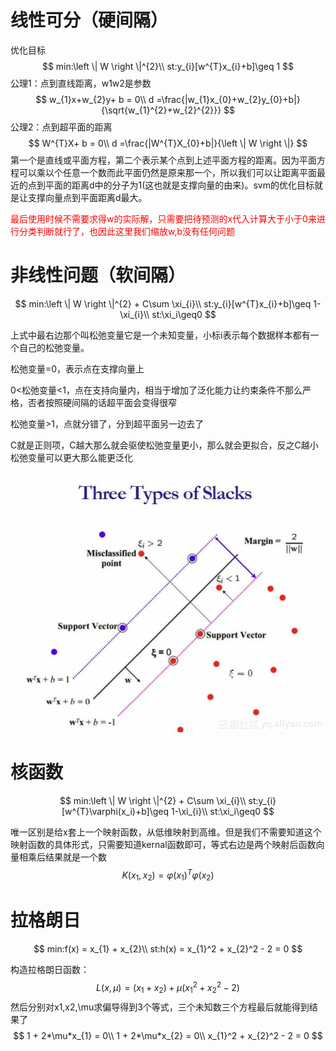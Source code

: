 # 线性可分（硬间隔）

优化目标
$$
min:\left \| W \right \|^{2}\\
st:y_{i}[w^{T}x_{i}+b]\geq 1
$$
公理1：点到直线距离，w1w2是参数
$$
w_{1}x+w_{2}y+ b = 0\\
d =\frac{|w_{1}x_{0}+w_{2}y_{0}+b|}{\sqrt{w_{1}^{2}+w_{2}^{2}}}
$$
公理2：点到超平面的距离
$$
W^{T}X+ b = 0\\
d =\frac{|W^{T}X_{0}+b|}{\left \| W \right \|}
$$
第一个是直线或平面方程，第二个表示某个点到上述平面方程的距离。因为平面方程可以乘以个任意一个数而此平面仍然是原来那一个，所以我们可以让距离平面最近的点到平面的距离d中的分子为1(这也就是支撑向量的由来)。svm的优化目标就是让支撑向量点到平面距离d最大。

<font color="red">最后使用时候不需要求得w的实际解，只需要把待预测的x代入计算大于小于0来进行分类判断就行了，也因此这里我们缩放w,b没有任何问题</font>

# 非线性问题（软间隔）

$$
min:\left \| W \right \|^{2} + C\sum \xi_{i}\\
st:y_{i}[w^{T}x_{i}+b]\geq 1-\xi_{i}\\
st:\xi_i\geq0
$$

上式中最右边那个叫松弛变量它是一个未知变量，小标i表示每个数据样本都有一个自己的松弛变量。

松弛变量=0，表示点在支撑向量上

0<松弛变量<1，点在支持向量内，相当于增加了泛化能力让约束条件不那么严格，否者按照硬间隔的话超平面会变得很窄

松弛变量>1，点就分错了，分到超平面另一边去了

C就是正则项，C越大那么就会驱使松弛变量更小，那么就会更拟合，反之C越小松弛变量可以更大那么能更泛化

![](img\svm.jpg)

# 核函数

$$
min:\left \| W \right \|^{2} + C\sum \xi_{i}\\
st:y_{i}[w^{T}\varphi(x_i)+b]\geq 1-\xi_{i}\\
st:\xi_i\geq0
$$

唯一区别是给x套上一个映射函数，从低维映射到高维。但是我们不需要知道这个映射函数的具体形式，只需要知道kernal函数即可，等式右边是两个映射后函数向量相乘后结果就是一个数
$$
K(x_1,x_2) = \varphi(x_1)^T\varphi(x_2)
$$


# 拉格朗日

$$
min:f(x) = x_{1} + x_{2}\\
st:h(x) = x_{1}^2 + x_{2}^2 - 2 = 0
$$

构造拉格朗日函数：
$$
L(x,\mu) = (x_{1} + x_{2}) + \mu (x_{1}^2 + x_{2}^2 - 2 )
$$
然后分别对x1,x2,\mu求偏导得到3个等式，三个未知数三个方程最后就能得到结果了
$$
1 + 2*\mu*x_{1} = 0\\
1 + 2*\mu*x_{2} = 0\\
x_{1}^2 + x_{2}^2 - 2 = 0
$$
